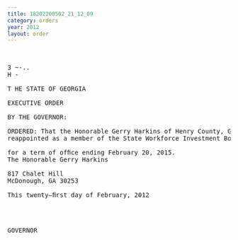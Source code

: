 ```yaml
---
title: 18202200502_21_12_09
category: orders
year: 2012
layout: order
---
```


<pre>   

3 ~-..
H -

T HE STATE OF GEORGIA

EXECUTIVE ORDER

BY THE GOVERNOR:

ORDERED: That the Honorable Gerry Harkins of Henry County, Georgia, is
reappointed as a member of the State Workforce Investment Board,

for a term of ofﬁce ending February 20, 2015.
The Honorable Gerry Harkins

817 Chalet Hill
McDonough, GA 30253

This twenty—ﬁrst day of February, 2012

   
    

GOVERNOR

</pre>
